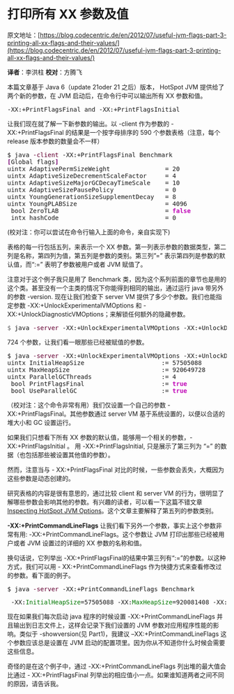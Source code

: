 # 打印所有 XX 参数及值

原文地址：[https://blog.codecentric.de/en/2012/07/useful-jvm-flags-part-3-printing-all-xx-flags-and-their-values/](https://blog.codecentric.de/en/2012/07/useful-jvm-flags-part-3-printing-all-xx-flags-and-their-values/)

**译者**：李洪柱     **校对**：方腾飞

本篇文章基于 Java 6（update 21oder 21 之后）版本， HotSpot JVM 提供给了两个新的参数，在 JVM 启动后，在命令行中可以输出所有 XX 参数和值。

<pre>-XX:+PrintFlagsFinal and -XX:+PrintFlagsInitial</pre>

让我们现在就了解一下新参数的输出。以 -client 作为参数的 -XX:+PrintFlagsFinal   的结果是一个按字母排序的 590 个参数表格（注意，每个 release 版本参数的数量会不一样）

<pre>$ java <span style="color: #660033;">-client</span> -XX:+PrintFlagsFinal Benchmark
<span style="font-weight: bold; color: #7a0874;">[</span>Global flags<span style="font-weight: bold; color: #7a0874;">]</span>
uintx AdaptivePermSizeWeight               = 20               <span style="font-weight: bold; color: #7a0874;">{</span>product<span style="font-weight: bold; color: #7a0874;">}</span>
uintx AdaptiveSizeDecrementScaleFactor     = 4                <span style="font-weight: bold; color: #7a0874;">{</span>product<span style="font-weight: bold; color: #7a0874;">}</span>
uintx AdaptiveSizeMajorGCDecayTimeScale    = 10               <span style="font-weight: bold; color: #7a0874;">{</span>product<span style="font-weight: bold; color: #7a0874;">}</span>
uintx AdaptiveSizePausePolicy              = 0                <span style="font-weight: bold; color: #7a0874;">{</span>product<span style="font-weight: bold; color: #7a0874;">}</span><span style="font-weight: bold; color: #7a0874;">[</span>...<span style="font-weight: bold; color: #7a0874;">]</span>
uintx YoungGenerationSizeSupplementDecay   = 8                <span style="font-weight: bold; color: #7a0874;">{</span>product<span style="font-weight: bold; color: #7a0874;">}</span>
uintx YoungPLABSize                        = 4096             <span style="font-weight: bold; color: #7a0874;">{</span>product<span style="font-weight: bold; color: #7a0874;">}</span>
 bool ZeroTLAB                             = <span style="font-weight: bold; color: #c20cb9;">false</span>            <span style="font-weight: bold; color: #7a0874;">{</span>product<span style="font-weight: bold; color: #7a0874;">}</span>
 intx hashCode                             = 0                <span style="font-weight: bold; color: #7a0874;">{</span>product<span style="font-weight: bold; color: #7a0874;">}</span></pre>

(校对注：你可以尝试在命令行输入上面的命令，亲自实现下)

表格的每一行包括五列，来表示一个 XX 参数。第一列表示参数的数据类型，第二列是名称，第四列为值，第五列是参数的类别。第三列”=” 表示第四列是参数的默认值，而“:=” 表明了参数被用户或者 JVM 赋值了。

注意对于这个例子我只是用了 Benchmark 类，因为这个系列前面的章节也是用的这个类。甚至没有一个主类的情况下你能得到相同的输出，通过运行 java 带另外的参数 -version. 现在让我们检查下 server VM 提供了多少个参数。我们也能指定参数 -XX:+UnlockExperimentalVMOptions 和 -XX:+UnlockDiagnosticVMOptions；来解锁任何额外的隐藏参数。

<pre><span style="color: #666666;">$ </span>java <span style="color: #660033;">-server</span> -XX:+UnlockExperimentalVMOptions -XX:+UnlockDiagnosticVMOptions -XX:+PrintFlagsFinal Benchmark
</pre>

724 个参数，让我们看一眼那些已经被赋值的参数。

<pre>$ java <span style="color: #660033;">-server</span> -XX:+UnlockExperimentalVMOptions -XX:+UnlockDiagnosticVMOptions -XX:+PrintFlagsFinal Benchmark <span style="font-weight: bold;">|</span> <span style="font-weight: bold; color: #c20cb9;">grep</span> <span style="color: #ff0000;">":"</span>
uintx InitialHeapSize                     := 57505088         <span style="font-weight: bold; color: #7a0874;">{</span>product<span style="font-weight: bold; color: #7a0874;">}</span>
uintx MaxHeapSize                         := 920649728        <span style="font-weight: bold; color: #7a0874;">{</span>product<span style="font-weight: bold; color: #7a0874;">}</span>
uintx ParallelGCThreads                   := 4                <span style="font-weight: bold; color: #7a0874;">{</span>product<span style="font-weight: bold; color: #7a0874;">}</span>
 bool PrintFlagsFinal                     := <span style="font-weight: bold; color: #c20cb9;">true</span>             <span style="font-weight: bold; color: #7a0874;">{</span>product<span style="font-weight: bold; color: #7a0874;">}</span>
 bool UseParallelGC                       := <span style="font-weight: bold; color: #c20cb9;">true</span>             <span style="font-weight: bold; color: #7a0874;">{</span>product<span style="font-weight: bold; color: #7a0874;">}</span></pre>

（校对注：这个命令非常有用）我们仅设置一个自己的参数 -XX:+PrintFlagsFinal。其他参数通过 server VM 基于系统设置的，以便以合适的堆大小和 GC 设置运行。

如果我们只想看下所有 XX 参数的默认值，能够用一个相关的参数，-XX:+PrintFlagsInitial  。 用 -XX:+PrintFlagsInitial, 只是展示了第三列为 “=” 的数据（也包括那些被设置其他值的参数）。

然而，注意当与 - XX:+PrintFlagsFinal 对比的时候，一些参数会丢失，大概因为这些参数是动态创建的。

研究表格的内容是很有意思的，通过比较 client 和 server VM 的行为，很明显了解哪些参数会影响其他的参数。有兴趣的读者，可以看一下这篇不错文章 [Inspecting HotSpot JVM Options](http://q-redux.blogspot.com/2011/01/inspecting-hotspot-jvm-options.html)。这个文章主要解释了第五列的参数类别。

**-XX:+PrintCommandLineFlags**
让我们看下另外一个参数，事实上这个参数非常有用: -XX:+PrintCommandLineFlags。这个参数让 JVM 打印出那些已经被用户或者 JVM 设置过的详细的 XX 参数的名称和值。

换句话说，它列举出 -XX:+PrintFlagsFinal的结果中第三列有“:=”的参数。以这种方式，我们可以用 - XX:+PrintCommandLineFlags 作为快捷方式来查看修改过的参数。看下面的例子。

<pre>$ java <span style="color: #660033;">-server</span> -XX:+PrintCommandLineFlags Benchmark 
</pre>

<pre> -XX:<span style="color: #007800;">InitialHeapSize</span>=57505088 -XX:<span style="color: #007800;">MaxHeapSize</span>=920081408 -XX:<span style="color: #007800;">ParallelGCThreads</span>=4 -XX:+PrintCommandLineFlags -XX:+UseParallelGC
</pre>

现在如果我们每次启动 java 程序的时候设置 -XX:+PrintCommandLineFlags 并且输出到日志文件上，这样会记录下我们设置的 JVM 参数对应用程序性能的影响。类似于 -showversion(见 Part1)，我建议 –XX:+PrintCommandLineFlags 这个参数应该总是设置在 JVM 启动的配置项里。因为你从不知道你什么时候会需要这些信息。

奇怪的是在这个例子中，通过 -XX:+PrintCommandLineFlags 列出堆的最大值会比通过 - XX:+PrintFlagsFinal 列举出的相应值小一点。如果谁知道两者之间不同的原因，请告诉我。